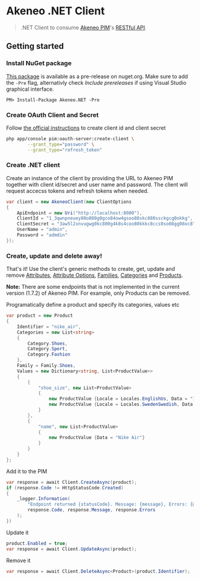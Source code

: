 # Akeneo .NET Client

> .NET Client to consume [Akeneo PIM](https://www.akeneo.com/)'s [RESTful API](api.akeneo.com).

## Getting started

### Install NuGet package

[This package](https://www.nuget.org/packages/Akeneo.NET/) is available as a pre-release on nuget.org. Make sure to add the `-Pre` flag, alternativly check _Include prereleases_ if using Visual Studio graphical interface.

```nuget
PM> Install-Package Akeneo.NET -Pre 
```

### Create OAuth Client and Secret

Follow [the official instructions](https://api.akeneo.com/documentation/security.html#create-an-oauth-client) to create client id and client secret

```bash
php app/console pim:oauth-server:create-client \
        --grant_type="password" \
        --grant_type="refresh_token"
```

### Create .NET client

Create an instance of the client by providing the URL to Akeneo PIM together with client id/secret and user name and password. The client will request accecss tokens and refresh tokens when needed.

```csharp
var client = new AkeneoClient(new ClientOptions
{
    ApiEndpoint = new Uri("http://localhost:8080"),
    ClientId = "1_3qwnpneuey80o080g0gco84ow4gsoo88skc880ssckgcg0okkg",
    ClientSecret = "3aw5l2xnvugwg0kc800g4k8s4coo80kkkc8ccs0so08gg08oc8",
    UserName = "admin",
    Password = "admdin"
});
```

### Create, update and delete away!

That's it! Use the client's generic methods to create, get, update and remove [Attributes](https://api.akeneo.com/api-reference.html#Attributes), [Attribute Options](https://api.akeneo.com/api-reference.html#Attributeoptions), [Families](https://api.akeneo.com/api-reference.html#Families), [Categories](https://api.akeneo.com/api-reference.html#Categories) and [Products](https://api.akeneo.com/api-reference.html#Products).

**Note:** There are some endpoints that is not implemented in the current version (1.7.2) of Akeneo PIM. For example, only Products can be removed.

Programatically define a product and specify its categories, values etc

```csharp
var product = new Product
{
    Identifier = "nike_air",
    Categories = new List<string>
    {
        Category.Shoes,
        Category.Sport,
        Category.Fashion
    },
    Family = Family.Shoes,
    Values = new Dictionary<string, List<ProductValue>>
    {
        {
            "shoe_size", new List<ProductValue>
            {
                new ProductValue {Locale = Locales.EnglishUs, Data = "10"},
                new ProductValue {Locale = Locales.SwedenSwedish, Data = "42"},
            }
        },
        {
            "name", new List<ProductValue>
            {
                new ProductValue {Data = "Nike Air"}
            }
        }
    }
};
```

Add it to the PIM

```csharp
var response = await Client.CreateAsync(product);
if (response.Code != HttpStatusCode.Created)
{
    _logger.Information(
        "Endpoint returned {statusCode}. Message: {message}, Errors: {@errors}",
        response.Code, response.Message, response.Errors
    );
})
```

Update it

```csharp
product.Enabled = true;
var response = await Client.UpdateAsync(product);
```

Remove it 

```csharp
var response = await Client.DeleteAsync<Product>(product.Identifier);
```